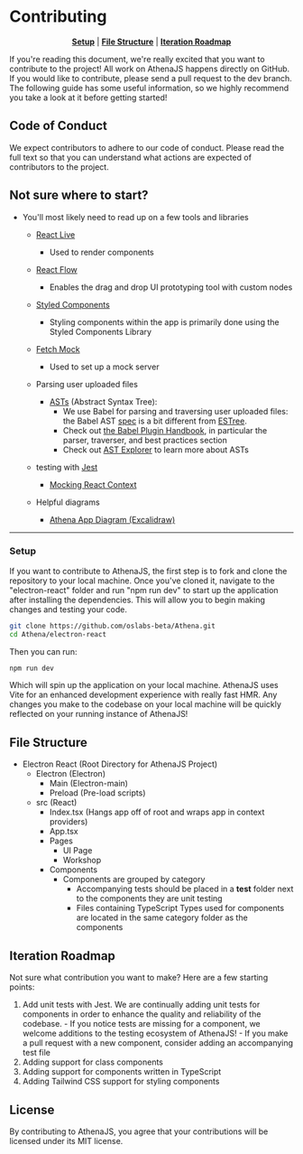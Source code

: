 # Contributing

<p align="center" class="toc">
<strong><a href="#setup">Setup</a></strong>
|
<strong><a href="#file-structure">File Structure</a></strong>
|
<strong><a href="#iteration-roadmap">Iteration Roadmap</a></strong>
</p>

If you're reading this document, we're really excited that you want to contribute to the project!  All work on AthenaJS happens directly on GitHub. If you would like to contribute, please send a pull request to the dev branch.  The following guide has some useful information, so we highly recommend you take a look at it before getting started!

## Code of Conduct

We expect contributors to adhere to our code of conduct. Please read the full text so that you can understand what actions are expected of contributors to the project.

## Not sure where to start?

- You'll most likely need to read up on a few tools and libraries
  - [React Live](https://github.com/FormidableLabs/react-live)
    - Used to render components 
  - [React Flow](https://reactflow.dev/docs/quickstart/)
    - Enables the drag and drop UI prototyping tool with custom nodes
  - [Styled Components](https://styled-components.com/docs)
    - Styling components within the app is primarily done using the Styled Components Library
  - [Fetch Mock](https://www.wheresrhys.co.uk/fetch-mock/)
    - Used to set up a mock server
  - Parsing user uploaded files
    - [ASTs](https://en.wikipedia.org/wiki/Abstract_syntax_tree) (Abstract Syntax Tree): 
      - We use Babel for parsing and traversing user uploaded files:  the Babel AST [spec](https://github.com/babel/babel/blob/main/packages/babel-parser/ast/spec.md) is a bit different from [ESTree](https://github.com/estree/estree).
      - Check out [the Babel Plugin Handbook](https://github.com/thejameskyle/babel-handbook/blob/master/translations/en/plugin-handbook.md#babel-plugin-handbook), in particular the parser, traverser, and best practices section
      - Check out [AST Explorer](http://astexplorer.net/#/scUfOmVOG5) to learn more about ASTs
  - testing with [Jest](https://jestjs.io/docs/getting-started)
    - [Mocking React Context](https://polvara.me/posts/mocking-context-with-react-testing-library)

  - Helpful diagrams
    - [Athena App Diagram (Excalidraw)](#)
<hr/>

### Setup

If you want to contribute to AthenaJS, the first step is to fork and clone the repository to your local machine. Once you've cloned it, navigate to the "electron-react" folder and run "npm run dev" to start up the application after installing the dependencies. This will allow you to begin making changes and testing your code. 

```sh
git clone https://github.com/oslabs-beta/Athena.git
cd Athena/electron-react
```

Then you can run:

```sh
npm run dev
```
Which will spin up the application on your local machine.  AthenaJS uses Vite for an enhanced development experience with really fast HMR.  Any changes you make to the codebase on your local machine will be quickly reflected on your running instance of AthenaJS!

## File Structure

- Electron React (Root Directory for AthenaJS Project)
  - Electron (Electron)
    - Main (Electron-main)
    - Preload (Pre-load scripts)
  - src (React)
    - Index.tsx (Hangs app off of root and wraps app in context providers)
    - App.tsx
    - Pages
      - UI Page
      - Workshop
    - Components
      - Components are grouped by category
        - Accompanying tests should be placed in a __test__ folder next to the components they are unit testing
        - Files containing TypeScript Types used for components are located in the same category folder as the components
        
## Iteration Roadmap

Not sure what contribution you want to make?  Here are a few starting points:

  1. Add unit tests with Jest.  We are continually adding unit tests for components in order to enhance the quality and reliability of the codebase.
    - If you notice tests are missing for a component, we welcome additions to the testing ecosystem of AthenaJS!
    - If you make a pull request with a new component, consider adding an accompanying test file
  2. Adding support for class components
  3. Adding support for components written in TypeScript
  4. Adding Tailwind CSS support for styling components

## License
By contributing to AthenaJS, you agree that your contributions will be licensed under its MIT license.
